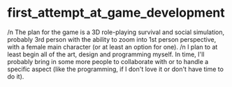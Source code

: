 # first_attempt_at_game_development
/n
The plan for the game is a 3D role-playing survival and social simulation, probably 3rd person 
with the ability to zoom into 1st person perspective, with a female main character (or at least an option for one). 
/n
I plan to at least begin all of the art, design and programming myself. In time, I'll probably bring in some more 
people to collaborate with or to handle a specific aspect 
(like the programming, if I don't love it or don't have time to do it). 
